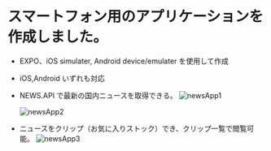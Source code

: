 # スマートフォン用のアプリケーションを作成しました。

- EXPO、iOS simulater, Android device/emulater を使用して作成
- iOS,Android いずれも対応

- NEWS.API で最新の国内ニュースを取得できる。
  ![newsApp1](https://user-images.githubusercontent.com/66346042/97659204-c1ecfe80-1ab1-11eb-99a3-0409155d6a5b.gif)

  ![newsApp2](https://user-images.githubusercontent.com/66346042/97659473-7129d580-1ab2-11eb-8a92-cf4f9483ed97.gif)

- ニュースをクリップ（お気に入りストック）でき、クリップ一覧で閲覧可能。
  ![newsApp3](https://user-images.githubusercontent.com/66346042/97659676-eb5a5a00-1ab2-11eb-9101-8d5c2a0dc5ba.gif)
